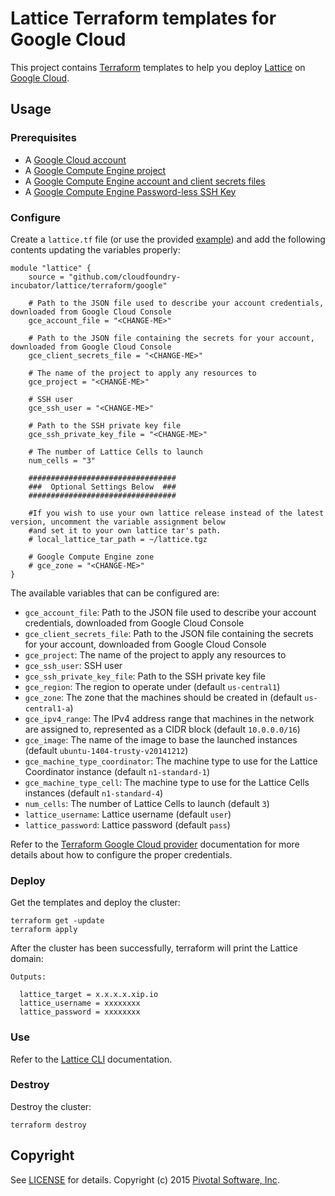 # Lattice Terraform templates for Google Cloud

This project contains [Terraform](https://www.terraform.io/) templates to help you deploy
[Lattice](https://github.com/cloudfoundry-incubator/lattice) on
[Google Cloud](https://cloud.google.com/).

## Usage

### Prerequisites

* A [Google Cloud account](https://cloud.google.com/)
* A [Google Compute Engine project](https://cloud.google.com/compute/docs/projects)
* A [Google Compute Engine account and client secrets files](https://www.terraform.io/docs/providers/google/index.html)
* A [Google Compute Engine Password-less SSH Key](https://cloud.google.com/compute/docs/console#sshkeys)

### Configure

Create a `lattice.tf` file (or use the provided [example](https://github.com/cloudfoundry-incubator/lattice/blob/master/terraform/google/lattice.tf.example)) and add the following contents updating the variables properly:

```
module "lattice" {
    source = "github.com/cloudfoundry-incubator/lattice/terraform/google"

    # Path to the JSON file used to describe your account credentials, downloaded from Google Cloud Console
    gce_account_file = "<CHANGE-ME>"

    # Path to the JSON file containing the secrets for your account, downloaded from Google Cloud Console
    gce_client_secrets_file = "<CHANGE-ME>"

    # The name of the project to apply any resources to
    gce_project = "<CHANGE-ME>"

    # SSH user
    gce_ssh_user = "<CHANGE-ME>"

    # Path to the SSH private key file
    gce_ssh_private_key_file = "<CHANGE-ME>"

    # The number of Lattice Cells to launch
    num_cells = "3"

    #################################
    ###  Optional Settings Below  ###
    #################################

    #If you wish to use your own lattice release instead of the latest version, uncomment the variable assignment below
    #and set it to your own lattice tar's path.
    # local_lattice_tar_path = ~/lattice.tgz

    # Google Compute Engine zone
    # gce_zone = "<CHANGE-ME>"
}
```

The available variables that can be configured are:

* `gce_account_file`: Path to the JSON file used to describe your account credentials, downloaded from Google Cloud Console
* `gce_client_secrets_file`: Path to the JSON file containing the secrets for your account, downloaded from Google Cloud Console
* `gce_project`: The name of the project to apply any resources to
* `gce_ssh_user`: SSH user
* `gce_ssh_private_key_file`: Path to the SSH private key file
* `gce_region`: The region to operate under (default `us-central1`)
* `gce_zone`: The zone that the machines should be created in (default `us-central1-a`)
* `gce_ipv4_range`: The IPv4 address range that machines in the network are assigned to, represented as a CIDR block (default `10.0.0.0/16`)
* `gce_image`: The name of the image to base the launched instances (default `ubuntu-1404-trusty-v20141212`)
* `gce_machine_type_coordinator`: The machine type to use for the Lattice Coordinator instance (default `n1-standard-1`)
* `gce_machine_type_cell`: The machine type to use for the Lattice Cells instances (default `n1-standard-4`)
* `num_cells`: The number of Lattice Cells to launch (default `3`)
* `lattice_username`: Lattice username (default `user`)
* `lattice_password`: Lattice password (default `pass`)

Refer to the [Terraform Google Cloud provider](https://www.terraform.io/docs/providers/google/index.html)
documentation for more details about how to configure the proper credentials.

### Deploy

Get the templates and deploy the cluster:

```
terraform get -update
terraform apply
```

After the cluster has been successfully, terraform will print the Lattice domain:

```
Outputs:

  lattice_target = x.x.x.x.xip.io
  lattice_username = xxxxxxxx
  lattice_password = xxxxxxxx
```

### Use

Refer to the [Lattice CLI](https://github.com/cloudfoundry-incubator/lattice/tree/master/ltc) documentation.

### Destroy

Destroy the cluster:

```
terraform destroy
```

## Copyright

See [LICENSE](https://github.com/cloudfoundry-incubator/lattice/blob/master/LICENSE) for details.
Copyright (c) 2015 [Pivotal Software, Inc](http://www.pivotal.io/).
